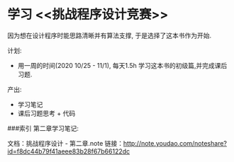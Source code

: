 # 学习 <<挑战程序设计竞赛>>
 
 因为想在设计程序时能思路清晰并有算法支撑, 于是选择了这本书作为开始.
 
 计划:
 - 用一周的时间(2020 10/25 - 11/1), 每天1.5h 学习这本书的初级篇,并完成课后习题. 
 
 产出:
- 学习笔记
- 课后习题思考 + 代码

###索引
第二章学习笔记:

文档：挑战程序设计 - 第二章.note 链接：http://note.youdao.com/noteshare?id=f8dc44b79f41aeee83b28f67b66122dc



 
 

